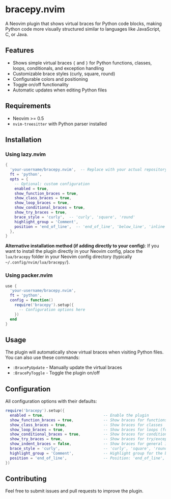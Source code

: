 # bracepy.nvim

A Neovim plugin that shows virtual braces for Python code blocks, making Python code more visually structured similar to languages like JavaScript, C, or Java.

## Features

- Shows simple virtual braces `{` and `}` for Python functions, classes, loops, conditionals, and exception handling
- Customizable brace styles (curly, square, round)
- Configurable colors and positioning
- Toggle on/off functionality
- Automatic updates when editing Python files

## Requirements

- Neovim >= 0.5
- `nvim-treesitter` with Python parser installed

## Installation

### Using lazy.nvim

```lua
{
  'your-username/bracepy.nvim',  -- Replace with your actual repository
  ft = 'python',
  opts = {
    -- Optional: custom configuration
    enabled = true,
    show_function_braces = true,
    show_class_braces = true,
    show_loop_braces = true,
    show_conditional_braces = true,
    show_try_braces = true,
    brace_style = 'curly',  -- 'curly', 'square', 'round'
    highlight_group = 'Comment',
    position = 'end_of_line',  -- 'end_of_line', 'below_line', 'inline'
  },
}
```

**Alternative installation method (if adding directly to your config)**:
If you want to install the plugin directly in your Neovim config, place the `lua/bracepy` folder in your Neovim config directory (typically `~/.config/nvim/lua/bracepy/`).

### Using packer.nvim

```lua
use {
  'your-username/bracepy.nvim',
  ft = 'python',
  config = function()
    require('bracepy').setup({
      -- Configuration options here
    })
  end
}
```

## Usage

The plugin will automatically show virtual braces when visiting Python files.
You can also use these commands:

- `:BracePyUpdate` - Manually update the virtual braces
- `:BracePyToggle` - Toggle the plugin on/off

## Configuration

All configuration options with their defaults:

```lua
require('bracepy').setup({
  enabled = true,                          -- Enable the plugin
  show_function_braces = true,             -- Show braces for functions
  show_class_braces = true,                -- Show braces for classes
  show_loop_braces = true,                 -- Show braces for loops (for, while)
  show_conditional_braces = true,          -- Show braces for conditionals (if, elif, else)
  show_try_braces = true,                  -- Show braces for try/except blocks
  show_indent_braces = false,              -- Show braces for general indentation blocks
  brace_style = 'curly',                   -- 'curly', 'square', 'round'
  highlight_group = 'Comment',             -- Highlight group for the braces
  position = 'end_of_line',                -- Position: 'end_of_line', 'below_line', 'inline'
})
```

## Contributing

Feel free to submit issues and pull requests to improve the plugin.